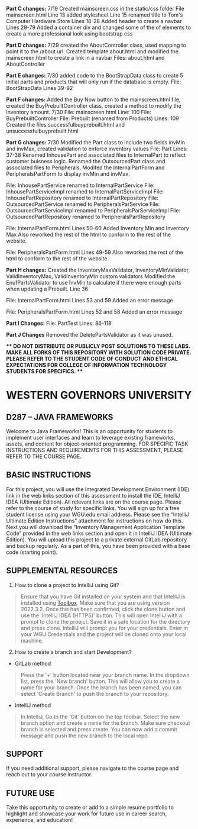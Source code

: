 **Part C changes:**
7/19
Created mainscreen.css in the static/css folder
File mainscreen.html
Line 13 added stylesheet
Line 15 renamed title to Tom's Computer Hardware Store
Lines 18-28 Added header to create a navbar
Lines 29-79 Added a container div and changed some of the of elements to create a more professional look using bootstrap css

**Part D changes:**
7/29
created the AboutController class, used mapping to point it to the /about url. Created template about.html and modified the mainscreen.html to create a link in a navbar
Files: about.html and AboutController


**Part E changes:**
7/30
added code to the BootStrapData class to create 5 initial parts and products that will only run if the database is empty.
File: BootStrapData
Lines 39-92

**Part F changes:**
Added the Buy Now button to the mainscreen.html file, created the BuyPrebuiltController class, created a method to modify the inventory amount.
7/30
File: mainscreen.html
Line: 100
File: BuyPrebuiltController
File: Prebuilt (renamed from Products)
Lines: 109
Created the files successfulbuyprebuilt.html and unsuccessfulbuyprebuilt.html

**Part G changes:**
7/30
Modified the Part class to include two fields invMin and invMax, created validation to enforce inventory values
File: Part
Lines: 37-38
Renamed InhousePart and associated files to InternalPart to reflect customer buisness logic.
Renamed the OutsourcedPart class and associated files to Peripherals. 
Modifed the InternalPartForm and PeripheralsPartForm to display invMin and invMax.

File: InhousePartService renamed to InternalPartService
File: InhousePartServiceImpl renamed to InternalPartServiceImpl
File: InhousePartRepository renamed to InternalPartRepository
File: OutsourcedPartService renamed to PeripheralsParService
File: OutsourcedPartServiceImpl renamed to PeripheralsParServiceImpl
File: OutsourcedPartRepository renamed to PeripheralsPartRepository

File: InternalPartForm.html
Lines 50-60 Added Inventory Min and Inventory Max
Also reworked the rest of the html to conform to the rest of the website.

File: PeripheralsPartForm.html
Lines 49-59
Also reworked the rest of the html to conform to the rest of the website.

**Part H changes:**
Created the InventoryMaxValidator, InventoryMinValidator, ValidInventoryMax, ValidInventoryMin custom validators
Modified the EnufPartsValidator to use InvMin to calculate if there were enough parts when updating a Prebuilt. 
Line 36

File: InternalPartForm.html
Lines 53 and 59 Added an error message


File: PeripheralsPartForm.html
Lines 52 and 58 Added an error message


**Part I Changes:**
File: PartTest
Lines: 86-118

**Part J Changes**
Removed the DeletePartsValidator as it was unused. 


<strong>** DO NOT DISTRIBUTE OR PUBLICLY POST SOLUTIONS TO THESE LABS. MAKE ALL FORKS OF THIS REPOSITORY WITH SOLUTION CODE PRIVATE. PLEASE REFER TO THE STUDENT CODE OF CONDUCT AND ETHICAL EXPECTATIONS FOR COLLEGE OF INFORMATION TECHNOLOGY STUDENTS FOR SPECIFICS. ** </strong>

# WESTERN GOVERNORS UNIVERSITY 
## D287 – JAVA FRAMEWORKS
Welcome to Java Frameworks! This is an opportunity for students to implement user interfaces and learn to leverage existing frameworks, assets, and content for object-oriented programming.
FOR SPECIFIC TASK INSTRUCTIONS AND REQUIREMENTS FOR THIS ASSESSMENT, PLEASE REFER TO THE COURSE PAGE.
## BASIC INSTRUCTIONS
For this project, you will use the Integrated Development Environment (IDE) link in the web links section of this assessment to install the IDE, IntelliJ IDEA (Ultimate Edition). All relevant links are on the course page. Please refer to the course of study for specific links. You will sign up for a free student license using your WGU.edu email address. Please see the “IntelliJ Ultimate Edition Instructions” attachment for instructions on how do this. Next you will download the “Inventory Management Application Template Code” provided in the web links section and open it in IntelliJ IDEA (Ultimate Edition). You will upload this project to a private external GitLab repository and backup regularly. As a part of this, you have been provided with a base code (starting point). 

## SUPPLEMENTAL RESOURCES  
1.	How to clone a project to IntelliJ using Git?

> Ensure that you have Git installed on your system and that IntelliJ is installed using [Toolbox](https://www.jetbrains.com/toolbox-app/). Make sure that you are using version 2022.3.2. Once this has been confirmed, click the clone button and use the 'IntelliJ IDEA (HTTPS)' button. This will open IntelliJ with a prompt to clone the proejct. Save it in a safe location for the directory and press clone. IntelliJ will prompt you for your credentials. Enter in your WGU Credentials and the project will be cloned onto your local machine.  

2. How to create a branch and start Development?

- GitLab method
> Press the '+' button located near your branch name. In the dropdown list, press the 'New branch' button. This will allow you to create a name for your branch. Once the branch has been named, you can select 'Create Branch' to push the branch to your repository.

- IntelliJ method
> In IntelliJ, Go to the 'Git' button on the top toolbar. Select the new branch option and create a name for the branch. Make sure checkout branch is selected and press create. You can now add a commit message and push the new branch to the local repo.

## SUPPORT
If you need additional support, please navigate to the course page and reach out to your course instructor.
## FUTURE USE
Take this opportunity to create or add to a simple resume portfolio to highlight and showcase your work for future use in career search, experience, and education!
